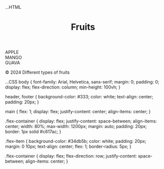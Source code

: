 ...HTML 
<!DOCTYPE html>
<html lang="en">
<head>
    <meta charset="UTF-8">
    <meta name="viewport" content="width=device-width, initial-scale=1.0">
    <title>Flexbox Layout</title>
    <link rel="stylesheet" href="styles.css">
</head>
<body>
    <header>
        <h1>Fruits</h1>
    </header>
    <main>
        <div class="flex-container">
            <div class="flex-item">APPLE</div>
            <div class="flex-item">MANGO</div>
            <div class="flex-item">GUAVA</div>
        </div>
    </main>
    <footer>
        <p>&copy; 2024 Different types of fruits</p>
    </footer>
</body>
</html>

...CSS
body {
    font-family: Arial, Helvetica, sans-serif;
    margin: 0;
    padding: 0;
    display: flex;
    flex-direction: column;
    min-height: 100vh;
}

header, footer {
    background-color: #333;
    color: white;
    text-align: center;
    padding: 20px;
}

main {
    flex: 1;
    display: flex;
    justify-content: center;
    align-items: center;
}

.flex-container {
    display: flex;
    justify-content: space-between;
    align-items: center;
    width: 80%;
    max-width: 1200px;
    margin: auto;
    padding: 20px;
    border: 1px solid #c617ac;
}

.flex-item {
    background-color: #34db5b;
    color: white;
    padding: 20px;
    margin: 0 10px;
    text-align: center;
    flex: 1;
    border-radius: 5px;
}


.flex-container {
    display: flex;
    flex-direction: row;
    justify-content: space-between;
    align-items: center;
}
